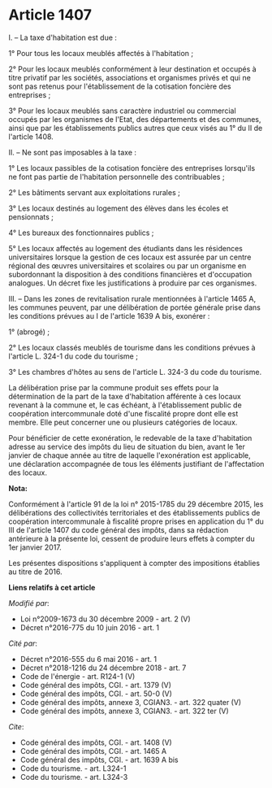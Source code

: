 # Article 1407

I. – La taxe d'habitation est due :

1° Pour tous les locaux meublés affectés à l'habitation ;

2° Pour les locaux meublés conformément à leur destination et occupés à titre privatif par les sociétés, associations et
organismes privés et qui ne sont pas retenus pour l'établissement de la cotisation foncière des entreprises ;

3° Pour les locaux meublés sans caractère industriel ou commercial occupés par les organismes de l'Etat, des départements et
des communes, ainsi que par les établissements publics autres que ceux visés au 1° du II de l'article 1408.

II. – Ne sont pas imposables à la taxe :

1° Les locaux passibles de la cotisation foncière des entreprises lorsqu'ils ne font pas partie de l'habitation personnelle
des contribuables ;

2° Les bâtiments servant aux exploitations rurales ;

3° Les locaux destinés au logement des élèves dans les écoles et pensionnats ;

4° Les bureaux des fonctionnaires publics ;

5° Les locaux affectés au logement des étudiants dans les résidences universitaires lorsque la gestion de ces locaux est
assurée par un centre régional des œuvres universitaires et scolaires ou par un organisme en subordonnant la disposition à
des conditions financières et d'occupation analogues. Un décret fixe les justifications à produire par ces organismes.

III. – Dans les zones de revitalisation rurale mentionnées à l'article 1465 A, les communes peuvent, par une délibération de
portée générale prise dans les conditions prévues au I de l'article 1639 A bis, exonérer :

1° (abrogé) ;

2° Les locaux classés meublés de tourisme dans les conditions prévues à l'article L. 324-1 du code du tourisme ;

3° Les chambres d'hôtes au sens de l'article L. 324-3 du code du tourisme.

La délibération prise par la commune produit ses effets pour la détermination de la part de la taxe d'habitation afférente à
ces locaux revenant à la commune et, le cas échéant, à l'établissement public de coopération intercommunale doté d'une
fiscalité propre dont elle est membre. Elle peut concerner une ou plusieurs catégories de locaux.

Pour bénéficier de cette exonération, le redevable de la taxe d'habitation adresse au service des impôts du lieu de situation
du bien, avant le 1er janvier de chaque année au titre de laquelle l'exonération est applicable, une déclaration accompagnée
de tous les éléments justifiant de l'affectation des locaux.

**Nota:**

Conformément à l'article 91 de la loi n° 2015-1785 du 29 décembre 2015, les délibérations des collectivités territoriales et
des établissements publics de coopération intercommunale à fiscalité propre prises en application du 1° du III de l'article
1407 du code général des impôts, dans sa rédaction antérieure à la présente loi, cessent de produire leurs effets à compter
du 1er janvier 2017. 

Les présentes dispositions s'appliquent à compter des impositions établies au titre de 2016.

**Liens relatifs à cet article**

_Modifié par_:

  - Loi n°2009-1673 du 30 décembre 2009 - art. 2 (V)
  - Décret n°2016-775 du 10 juin 2016 - art. 1

_Cité par_:

  - Décret n°2016-555 du 6 mai 2016 - art. 1
  - Décret n°2018-1216 du 24 décembre 2018 - art. 7
  - Code de l'énergie - art. R124-1 (V)
  - Code général des impôts, CGI. - art. 1379 (V)
  - Code général des impôts, CGI. - art. 50-0 (V)
  - Code général des impôts, annexe 3, CGIAN3. - art. 322 quater (V)
  - Code général des impôts, annexe 3, CGIAN3. - art. 322 ter (V)

_Cite_:

  - Code général des impôts, CGI. - art. 1408 (V)
  - Code général des impôts, CGI. - art. 1465 A
  - Code général des impôts, CGI. - art. 1639 A bis
  - Code du tourisme. - art. L324-1
  - Code du tourisme. - art. L324-3
